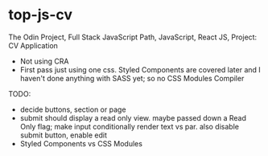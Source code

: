 # top-js-cv
The Odin Project, Full Stack JavaScript Path, JavaScript, React JS, Project: CV Application

- Not using CRA
- First pass just using one css.  Styled Components are covered later and I haven't done anything with SASS yet; so no CSS Modules Compiler


TODO:

- decide buttons, section or page
- submit should display a read only view.  maybe passed down a Read Only flag; make input conditionally render text vs par.  also disable submit button, enable edit
- Styled Components vs CSS Modules

    


